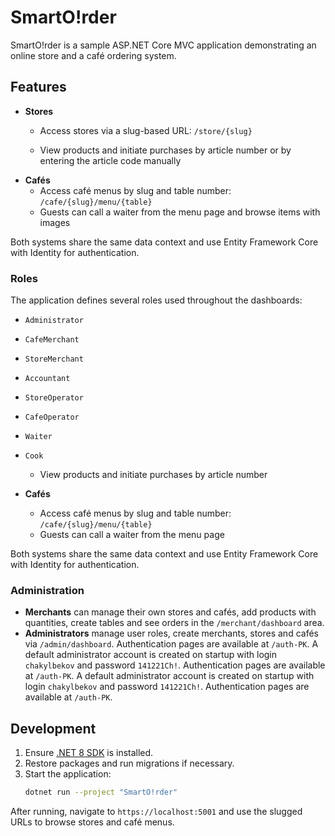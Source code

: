 # SmartO!rder

SmartO!rder is a sample ASP.NET Core MVC application demonstrating an online store and a café ordering system.

## Features

- **Stores**
  - Access stores via a slug-based URL: `/store/{slug}`

  - View products and initiate purchases by article number or by entering the article code manually
- **Cafés**
  - Access café menus by slug and table number: `/cafe/{slug}/menu/{table}`
  - Guests can call a waiter from the menu page and browse items with images

Both systems share the same data context and use Entity Framework Core with Identity for authentication.

### Roles

The application defines several roles used throughout the dashboards:

- `Administrator`
- `CafeMerchant`
- `StoreMerchant`
- `Accountant`
- `StoreOperator`
- `CafeOperator`
- `Waiter`
- `Cook`


  - View products and initiate purchases by article number
- **Cafés**
  - Access café menus by slug and table number: `/cafe/{slug}/menu/{table}`
  - Guests can call a waiter from the menu page

Both systems share the same data context and use Entity Framework Core with Identity for authentication.


### Administration

- **Merchants** can manage their own stores and cafés, add products with quantities, create tables and see orders in the `/merchant/dashboard` area.
- **Administrators** manage user roles, create merchants, stores and cafés via `/admin/dashboard`.
  Authentication pages are available at `/auth-PK`. A default administrator
  account is created on startup with login `chakylbekov` and password
  `141221Ch!`.
  Authentication pages are available at `/auth-PK`. A default administrator
  account is created on startup with login `chakylbekov` and password
  `141221Ch!`.
  Authentication pages are available at `/auth-PK`.

## Development

1. Ensure [.NET 8 SDK](https://dotnet.microsoft.com/) is installed.
2. Restore packages and run migrations if necessary.
3. Start the application:
   ```bash
   dotnet run --project "SmartO!rder"
   ```

After running, navigate to `https://localhost:5001` and use the slugged URLs to browse stores and café menus.

